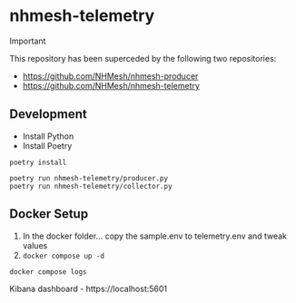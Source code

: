 # nhmesh-telemetry

> [!IMPORTANT]
> This repository has been superceded by the following two repositories:
> - https://github.com/NHMesh/nhmesh-producer
> - https://github.com/NHMesh/nhmesh-telemetry

## Development

 - Install Python
 - Install Poetry

```
poetry install

poetry run nhmesh-telemetry/producer.py
poetry run nhmesh-telemetry/collector.py
```

## Docker Setup

 1. In the docker folder... copy the sample.env to telemetry.env and tweak values
 2. `docker compose up -d`

 ```
 docker compose logs
 ```

Kibana dashboard - https://localhost:5601

